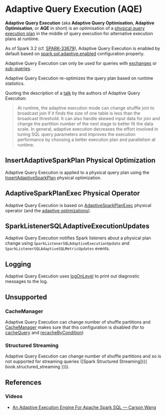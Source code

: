 # Adaptive Query Execution (AQE)

**Adaptive Query Execution** (aka **Adaptive Query Optimisation**, **Adaptive Optimisation**, or **AQE** in short) is an optimisation of a [physical query execution plan](../physical-operators/SparkPlan.md) in the middle of query execution for alternative execution plans at runtime.

As of Spark 3.2 (cf. [SPARK-33679](https://issues.apache.org/jira/browse/SPARK-33679)), Adaptive Query Execution is enabled by default based on [spark.sql.adaptive.enabled](../configuration-properties.md#spark.sql.adaptive.enabled) configuration property.

Adaptive Query Execution can only be used for queries with [exchanges](../physical-operators/Exchange.md) or [sub-queries](../expressions/SubqueryExpression.md).

Adaptive Query Execution re-optimizes the query plan based on runtime statistics.

Quoting the description of a [talk](#references) by the authors of Adaptive Query Execution:

> At runtime, the adaptive execution mode can change shuffle join to broadcast join if it finds the size of one table is less than the broadcast threshold. It can also handle skewed input data for join and change the partition number of the next stage to better fit the data scale. In general, adaptive execution decreases the effort involved in tuning SQL query parameters and improves the execution performance by choosing a better execution plan and parallelism at runtime.

## InsertAdaptiveSparkPlan Physical Optimization

Adaptive Query Execution is applied to a physical query plan using the [InsertAdaptiveSparkPlan](InsertAdaptiveSparkPlan.md) physical optimization.

## AdaptiveSparkPlanExec Physical Operator

Adaptive Query Execution is based on [AdaptiveSparkPlanExec](AdaptiveSparkPlanExec.md) physical operator (and the [adaptive optimizations](AdaptiveSparkPlanExec.md#queryStageOptimizerRules)).

## SparkListenerSQLAdaptiveExecutionUpdates

Adaptive Query Execution notifies Spark listeners about a physical plan change using `SparkListenerSQLAdaptiveExecutionUpdate` and `SparkListenerSQLAdaptiveSQLMetricUpdates` events.

## Logging

Adaptive Query Execution uses [logOnLevel](AdaptiveSparkPlanExec.md#logOnLevel) to print out diagnostic messages to the log.

## Unsupported

### CacheManager

Adaptive Query Execution can change number of shuffle partitions and [CacheManager](CacheManager.md#forceDisableConfigs) makes sure that this configuration is disabled (for to [cacheQuery](../CacheManager.md#cacheQuery) and [recacheByCondition](../CacheManager.md#recacheByCondition))

### Structured Streaming

Adaptive Query Execution can change number of shuffle partitions and so is not supported for streaming queries ([Spark Structured Streaming]({{ book.structured_streaming }})).

## References

### Videos

* [An Adaptive Execution Engine For Apache Spark SQL &mdash; Carson Wang](https://youtu.be/FZgojLWdjaw)
